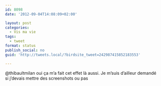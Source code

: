 ```yaml
---
id: 8098
date: '2012-09-04T14:08:09+02:00'

layout: post
categories:
  - Vis ma vie
tags:
  - tweet
format: status
publish_social: no
guid: 'http://tweets.local/?birdsite_tweet=242987415852183553'

---
```


@thibaultmilan oui ça m’a fait cet effet là aussi. Je m’suis d’ailleur demandé si j’devais mettre des screenshots ou pas